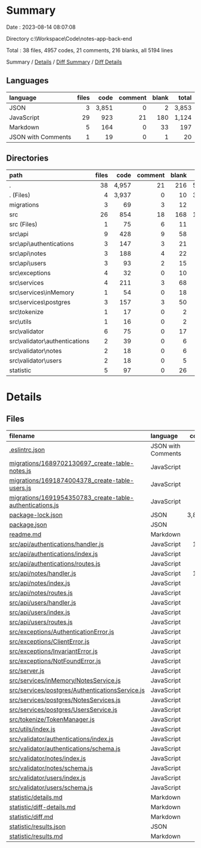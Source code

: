 # Summary
Date : 2023-08-14 08:07:08

Directory c:\\Workspace\\Code\\notes-app-back-end

Total : 38 files,  4957 codes, 21 comments, 216 blanks, all 5194 lines

Summary / [Details](details.md) / [Diff Summary](diff.md) / [Diff Details](diff-details.md)

## Languages
| language | files | code | comment | blank | total |
| :--- | ---: | ---: | ---: | ---: | ---: |
| JSON | 3 | 3,851 | 0 | 2 | 3,853 |
| JavaScript | 29 | 923 | 21 | 180 | 1,124 |
| Markdown | 5 | 164 | 0 | 33 | 197 |
| JSON with Comments | 1 | 19 | 0 | 1 | 20 |

## Directories
| path | files | code | comment | blank | total |
| :--- | ---: | ---: | ---: | ---: | ---: |
| . | 38 | 4,957 | 21 | 216 | 5,194 |
| . (Files) | 4 | 3,937 | 0 | 10 | 3,947 |
| migrations | 3 | 69 | 3 | 12 | 84 |
| src | 26 | 854 | 18 | 168 | 1,040 |
| src (Files) | 1 | 75 | 6 | 11 | 92 |
| src\\api | 9 | 428 | 9 | 58 | 495 |
| src\\api\\authentications | 3 | 147 | 3 | 21 | 171 |
| src\\api\\notes | 3 | 188 | 4 | 22 | 214 |
| src\\api\\users | 3 | 93 | 2 | 15 | 110 |
| src\\exceptions | 4 | 32 | 0 | 10 | 42 |
| src\\services | 4 | 211 | 3 | 68 | 282 |
| src\\services\\inMemory | 1 | 54 | 0 | 18 | 72 |
| src\\services\\postgres | 3 | 157 | 3 | 50 | 210 |
| src\\tokenize | 1 | 17 | 0 | 2 | 19 |
| src\\utils | 1 | 16 | 0 | 2 | 18 |
| src\\validator | 6 | 75 | 0 | 17 | 92 |
| src\\validator\\authentications | 2 | 39 | 0 | 6 | 45 |
| src\\validator\\notes | 2 | 18 | 0 | 6 | 24 |
| src\\validator\\users | 2 | 18 | 0 | 5 | 23 |
| statistic | 5 | 97 | 0 | 26 | 123 |

# Details
## Files
| filename | language | code | comment | blank | total |
| :--- | :--- | ---: | ---: | ---: | ---: |
| [.eslintrc.json](/.eslintrc.json) | JSON with Comments | 19 | 0 | 1 | 20 |
| [migrations/1689702130697_create-table-notes.js](/migrations/1689702130697_create-table-notes.js) | JavaScript | 32 | 1 | 4 | 37 |
| [migrations/1691874004378_create-table-users.js](/migrations/1691874004378_create-table-users.js) | JavaScript | 25 | 1 | 4 | 30 |
| [migrations/1691954350783_create-table-authentications.js](/migrations/1691954350783_create-table-authentications.js) | JavaScript | 12 | 1 | 4 | 17 |
| [package-lock.json](/package-lock.json) | JSON | 3,819 | 0 | 1 | 3,820 |
| [package.json](/package.json) | JSON | 31 | 0 | 1 | 32 |
| [readme.md](/readme.md) | Markdown | 68 | 0 | 7 | 75 |
| [src/api/authentications/handler.js](/src/api/authentications/handler.js) | JavaScript | 109 | 3 | 18 | 130 |
| [src/api/authentications/index.js](/src/api/authentications/index.js) | JavaScript | 20 | 0 | 2 | 22 |
| [src/api/authentications/routes.js](/src/api/authentications/routes.js) | JavaScript | 18 | 0 | 1 | 19 |
| [src/api/notes/handler.js](/src/api/notes/handler.js) | JavaScript | 135 | 4 | 18 | 157 |
| [src/api/notes/index.js](/src/api/notes/index.js) | JavaScript | 10 | 0 | 2 | 12 |
| [src/api/notes/routes.js](/src/api/notes/routes.js) | JavaScript | 43 | 0 | 2 | 45 |
| [src/api/users/handler.js](/src/api/users/handler.js) | JavaScript | 70 | 2 | 12 | 84 |
| [src/api/users/index.js](/src/api/users/index.js) | JavaScript | 10 | 0 | 1 | 11 |
| [src/api/users/routes.js](/src/api/users/routes.js) | JavaScript | 13 | 0 | 2 | 15 |
| [src/exceptions/AuthenticationError.js](/src/exceptions/AuthenticationError.js) | JavaScript | 8 | 0 | 2 | 10 |
| [src/exceptions/ClientError.js](/src/exceptions/ClientError.js) | JavaScript | 8 | 0 | 2 | 10 |
| [src/exceptions/InvariantError.js](/src/exceptions/InvariantError.js) | JavaScript | 8 | 0 | 3 | 11 |
| [src/exceptions/NotFoundError.js](/src/exceptions/NotFoundError.js) | JavaScript | 8 | 0 | 3 | 11 |
| [src/server.js](/src/server.js) | JavaScript | 75 | 6 | 11 | 92 |
| [src/services/inMemory/NotesService.js](/src/services/inMemory/NotesService.js) | JavaScript | 54 | 0 | 18 | 72 |
| [src/services/postgres/AuthenticationsService.js](/src/services/postgres/AuthenticationsService.js) | JavaScript | 33 | 0 | 9 | 42 |
| [src/services/postgres/NotesServices.js](/src/services/postgres/NotesServices.js) | JavaScript | 61 | 3 | 19 | 83 |
| [src/services/postgres/UsersService.js](/src/services/postgres/UsersService.js) | JavaScript | 63 | 0 | 22 | 85 |
| [src/tokenize/TokenManager.js](/src/tokenize/TokenManager.js) | JavaScript | 17 | 0 | 2 | 19 |
| [src/utils/index.js](/src/utils/index.js) | JavaScript | 16 | 0 | 2 | 18 |
| [src/validator/authentications/index.js](/src/validator/authentications/index.js) | JavaScript | 23 | 0 | 2 | 25 |
| [src/validator/authentications/schema.js](/src/validator/authentications/schema.js) | JavaScript | 16 | 0 | 4 | 20 |
| [src/validator/notes/index.js](/src/validator/notes/index.js) | JavaScript | 11 | 0 | 3 | 14 |
| [src/validator/notes/schema.js](/src/validator/notes/schema.js) | JavaScript | 7 | 0 | 3 | 10 |
| [src/validator/users/index.js](/src/validator/users/index.js) | JavaScript | 11 | 0 | 3 | 14 |
| [src/validator/users/schema.js](/src/validator/users/schema.js) | JavaScript | 7 | 0 | 2 | 9 |
| [statistic/details.md](/statistic/details.md) | Markdown | 41 | 0 | 6 | 47 |
| [statistic/diff-details.md](/statistic/diff-details.md) | Markdown | 9 | 0 | 6 | 15 |
| [statistic/diff.md](/statistic/diff.md) | Markdown | 12 | 0 | 7 | 19 |
| [statistic/results.json](/statistic/results.json) | JSON | 1 | 0 | 0 | 1 |
| [statistic/results.md](/statistic/results.md) | Markdown | 34 | 0 | 7 | 41 |
